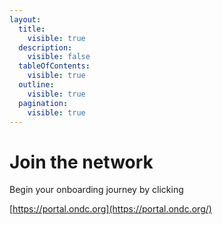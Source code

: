 ```yaml
---
layout:
  title:
    visible: true
  description:
    visible: false
  tableOfContents:
    visible: true
  outline:
    visible: true
  pagination:
    visible: true
---
```


# Join the network

Begin your onboarding journey by clicking &#x20;

[https://portal.ondc.org](https://portal.ondc.org/)
